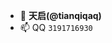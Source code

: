- 👋 **天启(@tianqiqaq)** 
- 📫 QQ `3191716930`

<!---
tianqiqaq/tianqiqaq is a ✨ special ✨ repository because its `README.md` (this file) appears on your GitHub profile.
You can click the Preview link to take a look at your changes.
--->
